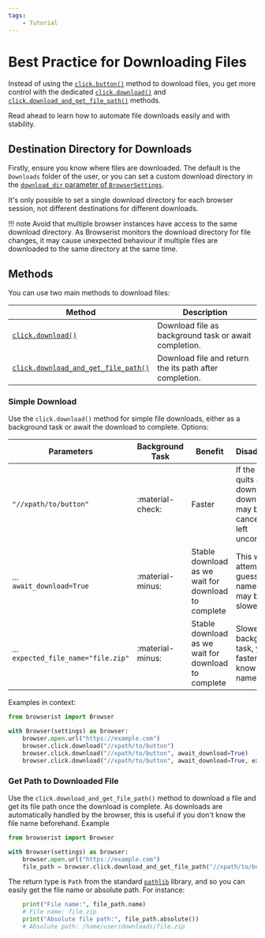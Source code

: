```yaml
---
tags:
    - Tutorial
---
```


# Best Practice for Downloading Files
Instead of using the [`click.button()`](../reference/browser/click.md#browserist.browser.click.__main__.ClickDriverMethods.button) method to download files, you get more control with the dedicated [`click.download()`](../reference/browser/click.md#browserist.browser.click.__main__.ClickDriverMethods.download) and [`click.download_and_get_file_path()`](../reference/browser/click.md#browserist.browser.click.__main__.ClickDriverMethods.download_and_get_file_path) methods.

Read ahead to learn how to automate file downloads easily and with stability.

## Destination Directory for Downloads
Firstly, ensure you know where files are downloaded. The default is the `Downloads` folder of the user, or you can set a custom download directory in the [`download_dir` parameter of `BrowserSettings`](./settings/overview.md).

It's only possible to set a single download directory for each browser session, not different destinations for different downloads.

!!! note
    Avoid that multiple browser instances have access to the same download directory. As Browserist monitors the download directory for file changes, it may cause unexpected behaviour if multiple files are downloaded to the same directory at the same time.

## Methods
You can use two main methods to download files:

| Method | Description |
| ------ | ----------- |
| [`click.download()`](#simple-download) | Download file as background task or await completion. |
| [`click.download_and_get_file_path()`](#get-path-to-downloaded-file) | Download file and return the its path after completion. |

### Simple Download
Use the `click.download()` method for simple file downloads, either as a background task or await the download to complete. Options:

| Parameters | Background Task | Benefit | Disadvantage |
| ------ | --------------- | ------- | ------------ |
| `"//xpath/to/button"` | :material-check: | Faster | If the browser quits during a download, the download may be cancelled or left uncomplete |
| ...<br>`await_download=True` | :material-minus: | Stable download as we wait for download to complete | This will attempt to guess the file name, which may be slower |
| ...<br>`expected_file_name="file.zip"` | :material-minus: | Stable download as we wait for download to complete | Slower than background task, yet faster if you know the file name |

Examples in context:

```python title="" linenums="1"
from browserist import Browser

with Browser(settings) as browser:
    browser.open.url("https://example.com")
    browser.click.download("//xpath/to/button")
    browser.click.download("//xpath/to/button", await_download=True)
    browser.click.download("//xpath/to/button", await_download=True, expected_file_name="file.zip")
```

### Get Path to Downloaded File
Use the `click.download_and_get_file_path()` method to download a file and get its file path once the download is complete. As downloads are automatically handled by the browser, this is useful if you don't know the file name beforehand. Example

```python title="" linenums="1"
from browserist import Browser

with Browser(settings) as browser:
    browser.open.url("https://example.com")
    file_path = browser.click.download_and_get_file_path("//xpath/to/button")
```

The return type is `Path` from the standard [`pathlib`](https://docs.python.org/3/library/pathlib.html) library, and so you can easily get the file name or absolute path. For instance:

```python title="" linenums="6"
    print("File name:", file_path.name)
    # File name: file.zip
    print("Absolute file path:", file_path.absolute())
    # Absolute path: /home/user/downloads/file.zip
```
